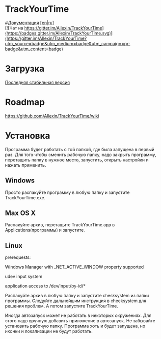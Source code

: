 # TrackYourTime 

#[Документация](https://github.com/Allexin/TrackYourTime/wiki/%D0%A0%D1%83%D0%BA%D0%BE%D0%B2%D0%BE%D0%B4%D1%81%D1%82%D0%B2%D0%BE-%D0%BF%D0%BE%D0%BB%D1%8C%D0%B7%D0%BE%D0%B2%D0%B0%D1%82%D0%B5%D0%BB%D1%8F) [[en](https://github.com/Allexin/TrackYourTime/wiki/User-Manual)|[ru](https://github.com/Allexin/TrackYourTime/wiki/%D0%A0%D1%83%D0%BA%D0%BE%D0%B2%D0%BE%D0%B4%D1%81%D1%82%D0%B2%D0%BE-%D0%BF%D0%BE%D0%BB%D1%8C%D0%B7%D0%BE%D0%B2%D0%B0%D1%82%D0%B5%D0%BB%D1%8F)]  
[![Чат на https://gitter.im/Allexin/TrackYourTime](https://badges.gitter.im/Allexin/TrackYourTime.svg)](https://gitter.im/Allexin/TrackYourTime?utm_source=badge&utm_medium=badge&utm_campaign=pr-badge&utm_content=badge)  

# Загрузка
[Последняя стабильная версия](https://github.com/Allexin/TrackYourTime/releases/tag/0.9.2)

# Roadmap  
https://github.com/Allexin/TrackYourTime/wiki

# Установка

Программа будет работать с той папкой, где была запущена в первый раз. Для того чтобы сменить рабочую папку, надо закрыть программу, перетащить папку в нужное место, запустить, открыть настройки и нажать применить. 

## Windows
Просто распакуйте программу в любую папку и запустите TrackYourTime.exe.

## Max OS X
Распакуйте архив, перетащите TrackYourTime.app в Applications(программы) и запустите.

## Linux
prerequests:

Windows Manager with _NET_ACTIVE_WINDOW property supported

udev input system

application access to /dev/input/by-id/*

Распакуйте архив в любую папку и запустите chesksystem из папки программы.
Следуйте дальнейшим инструкция в checksystem для решения проблем. А потом запустите TrackYourTime.

Иногда автозапуск может не работать в некоторых окружениях. Для этого надо вручную добавить приложение в автозапуск. Не забывайте установить рабочую папку. Программа хоть и будет запущена, но иконки и локализации не будут работать.
